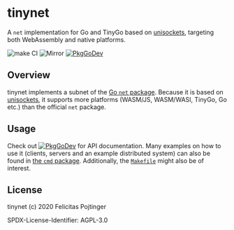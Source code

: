 # tinynet

A `net` implementation for Go and TinyGo based on [unisockets](https://github.com/pojntfx/unisockets), targeting both WebAssembly and native platforms.

![make CI](https://github.com/pojntfx/tinynet/workflows/make%20CI/badge.svg)
![Mirror](https://github.com/pojntfx/tinynet/workflows/Mirror/badge.svg)
[![PkgGoDev](https://pkg.go.dev/badge/github.com/pojntfx/tinynet)](https://pkg.go.dev/github.com/pojntfx/tinynet)

## Overview

tinynet implements a subnet of the [Go `net` package](https://golang.org/pkg/net/). Because it is based on [unisockets](https://github.com/pojntfx/unisockets), it supports more platforms (WASM/JS, WASM/WASI, TinyGo, Go etc.) than the official `net` package.

## Usage

Check out [![PkgGoDev](https://pkg.go.dev/badge/github.com/pojntfx/tinynet)](https://pkg.go.dev/github.com/pojntfx/tinynet) for API documentation. Many examples on how to use it (clients, servers and an example distributed system) can also be found in [the `cmd` package](https://pkg.go.dev/github.com/pojntfx/tinynet/c%20d). Additionally, the [`Makefile`](https://github.com/pojntfx/tinynet/blob/main/Makefile) might also be of interest.

## License

tinynet (c) 2020 Felicitas Pojtinger

SPDX-License-Identifier: AGPL-3.0
